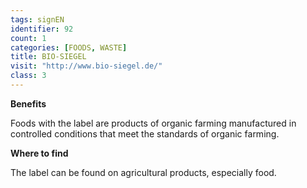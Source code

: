 ```yaml
---
tags: signEN
identifier: 92
count: 1
categories: [FOODS, WASTE]
title: BIO-SIEGEL
visit: "http://www.bio-siegel.de/"
class: 3
---
```

**Benefits**

Foods with the label are products of organic farming manufactured in controlled conditions that meet the standards of organic farming.

**Where to find**

The label can be found on agricultural products, especially food.